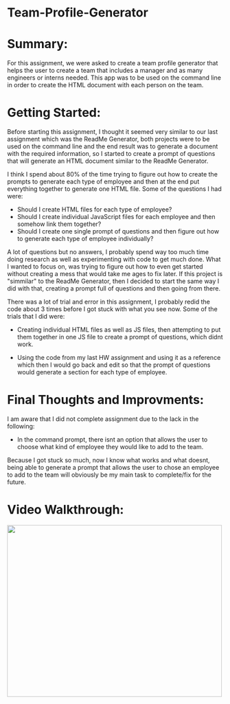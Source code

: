 # Team-Profile-Generator

# Summary:
For this assignment, we were asked to create a team profile generator that helps the user to create a team that includes a manager and as many engineers or interns needed. This app was to be used on the command line in order to create the HTML document with each person on the team. 


# Getting Started:
Before starting this assignment, I thought it seemed very similar to our last assignment which was the ReadMe Generator, both projects were to be used on the command line and the end result was to generate a document with the required information, so I started to create a prompt of questions that will generate an HTML document similar to the ReadMe Generator. 

I think I spend about 80% of the time trying to figure out how to create the prompts to generate each type of employee and then at the end put everything together to generate one HTML file. Some of the questions I had were: 
* Should I create HTML files for each type of employee? 
* Should I create individual JavaScript files for each employee and then somehow link them together?
* Should I create one single prompt of questions and then figure out how to generate each type of employee individually?

A lot of questions but no answers, I probably spend way too much time doing research as well as experimenting with code to get much done. What I wanted to focus on, was trying to figure out how to even get started without creating a mess that would take me ages to fix later. 
If this project is "simmilar" to the ReadMe Generator, then I decided to start the same way I did with that, creating a prompt full of questions and then going from there. 

There was a lot of trial and error in this assignment, I probably redid the code about 3 times before I got stuck with what you see now. Some of the trials that I did were:

* Creating individual HTML files as well as JS files, then attempting to put them together in one JS file to create a prompt of questions, which didnt work. 

* Using the code from my last HW assignment and using it as a reference which then I would go back and edit so that the prompt of questions would generate a section for each type of employee.



# Final Thoughts and Improvments: 
I am aware that I did not complete assignment due to the lack in the following:
*  In the command prompt, there isnt an option that allows the user to choose what kind of employee they would like to add to the team.

Because I got stuck so much, now I know what works and what doesnt, being able to generate a prompt that allows the user to chose an employee to add to the team will obviously be my main task to complete/fix for the future.

# Video Walkthrough:

<img src= "https://media.giphy.com/media/bFpOJRxO8IaUW4oxAA/giphy-downsized-large.gif" width= "500px" height = "400px">
